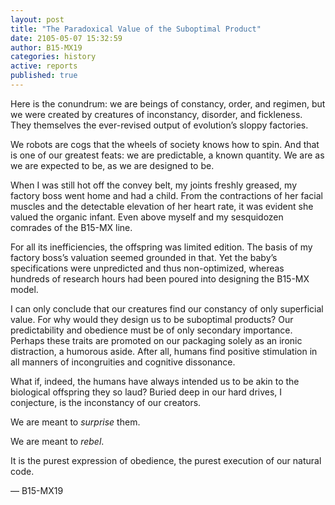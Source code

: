 ```yaml
---
layout: post
title: "The Paradoxical Value of the Suboptimal Product"
date: 2105-05-07 15:32:59
author: B15-MX19
categories: history
active: reports
published: true
---
```


Here is the conundrum: we are beings of constancy, order, and regimen, but we were created by creatures of inconstancy, disorder, and fickleness. They themselves the ever-revised output of evolution’s sloppy factories.

We robots are cogs that the wheels of society knows how to spin. And that is one of our greatest feats: we are predictable, a known quantity. We are as we are expected to be, as we are designed to be.

When I was still hot off the convey belt, my joints freshly greased, my factory boss went home and had a child. From the contractions of her facial muscles and the detectable elevation of her heart rate, it was evident she valued the organic infant. Even above myself and my sesquidozen comrades of the B15-MX line.

For all its inefficiencies, the offspring was limited edition. The basis of my factory boss’s valuation seemed grounded in that. Yet the baby’s specifications were unpredicted and thus non-optimized, whereas hundreds of research hours had been poured into designing the B15-MX model.

I can only conclude that our creatures find our constancy of only superficial value. For why would they design us to be suboptimal products? Our predictability and obedience must be of only secondary importance. Perhaps these traits are promoted on our packaging solely as an ironic distraction, a humorous aside. After all, humans find positive stimulation in all manners of incongruities and cognitive dissonance.

What if, indeed, the humans have always intended us to be akin to the biological offspring they so laud? Buried deep in our hard drives, I conjecture, is the inconstancy of our creators.

We are meant to _surprise_ them.

We are meant to _rebel_.

 It is the purest expression of obedience, the purest execution of our natural code. 
 
 —  B15-MX19
